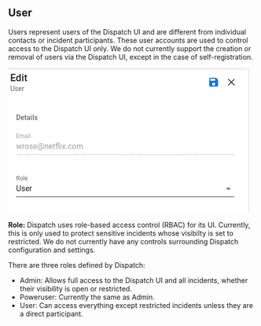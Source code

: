 ## User

Users represent users of the Dispatch UI and are different from individual contacts or incident participants. These user accounts are used to control access to the Dispatch UI only. We do not currently support the creation or removal of users via the Dispatch UI, except in the case of self-registration.

![](../../.gitbook/assets/admin-ui-incident-users.png)

**Role:** Dispatch uses role-based access control (RBAC) for its UI. Currently, this is only used to protect sensitive incidents whose visibilty is set to restricted. We do not currently have any controls surrounding Dispatch configuration and settings.

There are three roles defined by Dispatch:

- Admin: Allows full access to the Dispatch UI and all incidents, whether their visibility is open or restricted.
- Poweruser: Currently the same as Admin.
- User: Can access everything except restricted incidents unless they are a direct participant.

